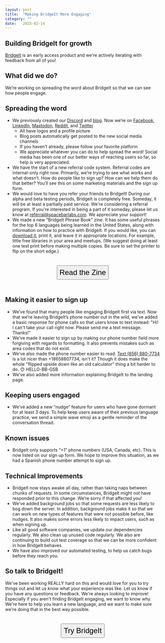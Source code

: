 ```yaml
---
layout: post
title:  "Making BridgeIt More Engaging"
category: ""
date:   2025-02-14
---
```


## Building BridgeIt for growth

[BridgeIt](https://apps.spacebarlabs.com/?rby=2025-02-14-Making-BridgeIt-More-Engaging) is an early access product and we're actively iterating with feedback from all of you!

## What did we do?

We’re working on spreading the word about BridgeIt so that we can see how people engage.

## Spreading the word

* We previously created our [Discord](https://discord.gg/drPR7dv5vS) and [blog](https://blog.spacebarlabs.com).  Now we’re on [Facebook](https://www.facebook.com/profile.php?id=61572416627190), [LinkedIn](https://www.linkedin.com/company/spacebarlabs), [Mastodon](https://mastodon.social/@bridgeit), [Reddit](https://www.reddit.com/r/bridgeit), and [Twitter](https://x.com/bridgeit_sbl)
    * All have logos and a profile picture
    * Blog posts automatically get posted to the new social media channels
    * If you haven’t already, please follow your favorite platform
    * We appreciate whatever you can do to help spread the word!  Social media has been one of our better ways of reaching users so far, so help is very appreciated.
* We have the start of a new referral code system.  Referral codes are internal-only right now.  Primarily, we’re trying to see what works and what doesn’t.  How do people like to sign up?  How can we help them do that better?  You’ll see this on some marketing materials and the sign up form.  
* We would love to have you refer your friends to BridgeIt! During our alpha and beta testing periods, BridgeIt is completely free. Someday, it will be at least a partially paid service. We're considering a referral program. If you're interested in being a part of it someday, please let us know at <a href="mailto:referral@spacebarlabs.com">referral@spacebarlabs.com</a>. We appreciate your support!
* We made a new “BridgeIt Phrase Book” zine.  It has some useful phrases for the top 6 languages being learned in the United States, along with information on how to practice with BridgeIt.  If you would like, you can [download it](/assets/2025-02-14/BridgeIt-Phrase-Book-Zine-Rev-1.pdf), print it, and leave it in appropriate locations.  For example, little free libraries in your area and meetups.  (We suggest doing at least one test print before making multiple copies.  Be sure to set the printer to flip on the short edge.)

<center>
    <form action="/assets/2025-02-14/BridgeIt-Phrase-Book-Zine-Rev-1.pdf">
        <input type="submit" value="Read the Zine" style="font-size: 18pt; padding: 7px; margin: 1em;" />
    </form>
</center>

## Making it easier to sign up

* We’ve found that many people like engaging BridgeIt first via text.  Now that we’re leaving BridgeIt’s phone number out in the wild, we’ve added a basic response for phone calls so that users know to text instead: "Hi! I can't take your call right now. Please send me a text message. Thanks!"
* We’ve made it easier to sign up by making our phone number field more forgiving with regards to formatting.  It also prevents mistakes such as area codes that do not exist.
* We’ve also made the phone number easier to read. <a href="sms:+18568807734?body=[blog] 👋">Text (856) 880-7734</a> is a lot nicer than +18658807734, isn't it? Though it does make the whole "flipped upside down like an old calculator" thing a bit harder to do. 🙃 HELLO-BB-GSB
* We’ve also added more information explaining BridgeIt to the landing page.

## Keeping users engaged
* We’ve added a new “nudge” feature for users who have gone dormant for at least 3 days.  To help keep users aware of their previous language practice, we send a simple wave emoji as a gentle reminder of the conversation thread.

## Known issues
* BridgeIt only supports “+1” phone numbers (USA, Canada, etc).  This is now listed on our sign up form.  We hope to improve this situation, as we had a Spanish phone number attempt to sign up.

## Technical Improvements
* BridgeIt now stays awake all day, rather than taking naps between chunks of requests.  In some circumstances, BridgeIt might not have responded prior to this change.  We’re sorry if that affected you!
* We’ve added background jobs so that some requests are less likely to bog down the server.  In addition, background jobs make it so that we can work on new types of features that were not possible before, like nudges.  It also makes some errors less likely to impact users, such as when signing up.
* Like all good software companies, we update our dependencies regularly.  We also clean up unused code regularly.  We also are continuing to build out test coverage so that we can be more confident in how BridgeIt behaves.
* We have also improved our automated testing, to help us catch bugs before they reach you.

## So talk to BridgeIt!

We've been working REALLY hard on this and would love for you to try things out and let us know what your experience was like.  Let us know if you have any questions or feedback.  We're always looking to improve!  Especially if you aren't finding BridgeIt engaging, we want to know why.  We're here to help you learn a new language, and we want to make sure we're doing that in the best way possible.

<center>
    <form action="https://apps.spacebarlabs.com/users/sign_up?rby=2025-02-14-Making-BridgeIt-More-Engaging">
        <input type="submit" value="Try BridgeIt" style="font-size: 18pt; padding: 7px; margin: 1em;" />
    </form>
</center>

